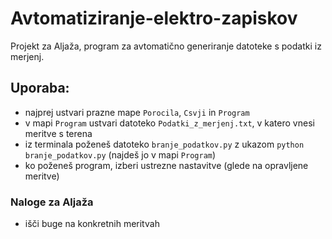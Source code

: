 # Avtomatiziranje-elektro-zapiskov
Projekt za Aljaža, program za avtomatično generiranje datoteke s podatki iz merjenj.

## Uporaba:
+ najprej ustvari prazne mape ``Porocila``, ``Csvji`` in ``Program``
+ v mapi ``Program`` ustvari datoteko ``Podatki_z_merjenj.txt``, v katero vnesi meritve s terena
+ iz terminala poženeš datoteko ``branje_podatkov.py`` z ukazom ``python branje_podatkov.py`` (najdeš jo v mapi ``Program``)
+ ko poženeš program, izberi ustrezne nastavitve (glede na opravljene meritve)

### Naloge za Aljaža
+ išči buge na konkretnih meritvah
